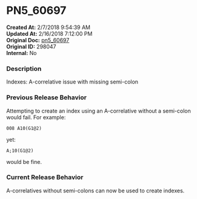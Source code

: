 # PN5_60697

**Created At:** 2/7/2018 9:54:39 AM  
**Updated At:** 2/16/2018 7:12:00 PM  
**Original Doc:** [pn5_60697](https://docs.jbase.com/release-notes/pn5_60697)  
**Original ID:** 298047  
**Internal:** No  


### Description

Indexes: A-correlative issue with missing semi-colon



### Previous Release Behavior

Attempting to create an index using an A-correlative without a semi-colon would fail. For example:

```
008 A10(G1@2)
```

yet:

```
A;10(G1@2)
```

would be fine.



### Current Release Behavior

A-correlatives without semi-colons can now be used to create indexes.
